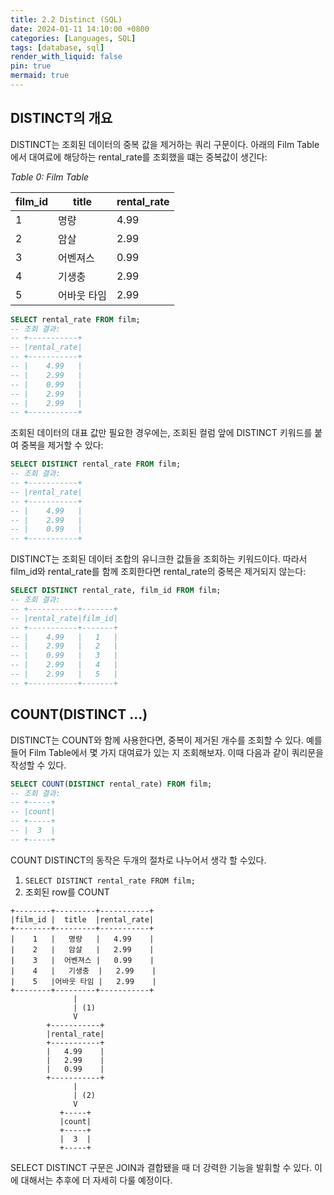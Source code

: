 ```yaml
---
title: 2.2 Distinct (SQL)
date: 2024-01-11 14:10:00 +0800
categories: [Languages, SQL]
tags: [database, sql]
render_with_liquid: false
pin: true
mermaid: true
---
```


## DISTINCT의 개요

DISTINCT는 조회된 데이터의 중복 값을 제거하는 쿼리 구문이다. 아래의 Film Table에서 대여료에 해당하는 rental_rate를 조회했을 떄는 중복값이 생긴다:

_Table 0: Film Table_

|film_id|  title  |rental_rate|
|-------|---------|-----------|
|   1   |   명량   |   4.99    |
|   2   |   암살   |   2.99    |
|   3   |  어벤져스 |   0.99    |
|   4   |   기생충 |   2.99    |
|   5   |어바웃 타임|   2.99    |

``` sql
SELECT rental_rate FROM film;
-- 조회 결과:
-- +-----------+
-- |rental_rate|
-- +-----------+
-- |    4.99   |
-- |    2.99   |
-- |    0.99   |
-- |    2.99   |
-- |    2.99   |
-- +-----------+
```

조회된 데이터의 대표 값만 필요한 경우에는, 조회된 컬럼 앞에 DISTINCT 키워드를 붙여 중복을 제거할 수 있다:

``` sql
SELECT DISTINCT rental_rate FROM film;
-- 조회 결과:
-- +-----------+
-- |rental_rate|
-- +-----------+
-- |    4.99   |
-- |    2.99   |
-- |    0.99   |
-- +-----------+
```

DISTINCT는 조회된 데이터 조합의 유니크한 값들을 조회하는 키워드이다. 따라서 film_id와 rental_rate를 함께 조회한다면 rental_rate의 중복은 제거되지 않는다:

``` sql
SELECT DISTINCT rental_rate, film_id FROM film;
-- 조회 결과:
-- +-----------+-------+
-- |rental_rate|film_id|
-- +-----------+-------+
-- |    4.99   |   1   |
-- |    2.99   |   2   |
-- |    0.99   |   3   |
-- |    2.99   |   4   |
-- |    2.99   |   5   |
-- +-----------+-------+
```

## COUNT(DISTINCT ...)

DISTINCT는 COUNT와 함께 사용한다면, 중복이 제거된 개수를 조회할 수 있다. 예를 들어 Film Table에서 몇 가지 대여료가 있는 지 조회해보자. 이때 다음과 같이 쿼리문을 작성할 수 있다.

``` sql
SELECT COUNT(DISTINCT rental_rate) FROM film;
-- 조회 결과:
-- +-----+
-- |count|
-- +-----+
-- |  3  |
-- +-----+
```

COUNT DISTINCT의 동작은 두개의 절차로 나누어서 생각 할 수있다.

1. `SELECT DISTINCT rental_rate FROM film;`
2. 조회된 row를 COUNT

```
+--------+---------+-----------+
|film_id |  title  |rental_rate|
+--------+---------+-----------+
|    1   |   명량   |   4.99    |
|    2   |   암살   |   2.99    |
|    3   |  어벤져스 |   0.99    |
|    4   |   기생충  |   2.99    |
|    5   |어바웃 타임 |   2.99    |
+--------+---------+-----------+
              |
              | (1)
              V
        +-----------+
        |rental_rate|
        +-----------+
        |   4.99    |
        |   2.99    |
        |   0.99    |
        +-----------+
              |
              | (2)
              V
           +-----+
           |count|
           +-----+
           |  3  |
           +-----+              
```
SELECT DISTINCT 구문은 JOIN과 결합됐을 때 더 강력한 기능을 발휘할 수 있다. 이에 대해서는 추후에 더 자세히 다룰 예정이다.